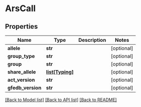 # ArsCall

## Properties
Name | Type | Description | Notes
------------ | ------------- | ------------- | -------------
**allele** | **str** |  | [optional] 
**group_type** | **str** |  | [optional] 
**group** | **str** |  | [optional] 
**share_allele** | [**list[Typing]**](Typing.md) |  | [optional] 
**act_version** | **str** |  | [optional] 
**gfedb_version** | **str** |  | [optional] 

[[Back to Model list]](../README.md#documentation-for-models) [[Back to API list]](../README.md#documentation-for-api-endpoints) [[Back to README]](../README.md)


